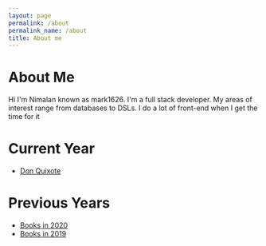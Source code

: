 ```yaml
---
layout: page
permalink: /about
permalink_name: /about
title: About me
---
```


# About Me

Hi I'm Nimalan known as mark1626. I'm a full stack developer. My areas 
of interest range from databases to DSLs. I do a lot of front-end when I get 
the time for it

# Current Year

- [Don Quixote](https://standardebooks.org/ebooks/miguel-de-cervantes-saavedra/don-quixote/john-ormsby)

# Previous Years

- [Books in 2020](/books/2020)
- [Books in 2019](/books/2019)
